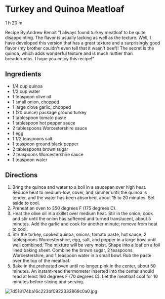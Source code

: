 # Turkey and Quinoa Meatloaf

1 h 20 m

Recipe By:Andrew Benoit
"I always found turkey meatloaf to be quite disappointing. The flavor is usually lacking as well as the texture. Well, I have developed this version that has a great texture and a surprisingly good flavor (my brother couldn't even tell that it wasn't beef)! The secret is the quinoa, which adds wonderful texture and is much nuttier than breadcrumbs. I hope you enjoy this recipe!"
## Ingredients

* 1/4 cup quinoa
* 1/2 cup water
* 1 teaspoon olive oil
* 1 small onion, chopped
* 1 large clove garlic, chopped
* 1 (20 ounce) package ground turkey
* 1 tablespoon tomato paste
* 1 tablespoon hot pepper sauce
* 2 tablespoons Worcestershire sauce
* 1 egg
* 1 1/2 teaspoons salt
* 1 teaspoon ground black pepper
* 2 tablespoons brown sugar
* 2 teaspoons Worcestershire sauce
* 1 teaspoon water
## Directions

1. Bring the quinoa and water to a boil in a saucepan over high heat. Reduce heat to medium-low, cover, and simmer until the quinoa is tender, and the water has been absorbed, about 15 to 20 minutes. Set aside to cool.
2. Preheat an oven to 350 degrees F (175 degrees C).
3. Heat the olive oil in a skillet over medium heat. Stir in the onion; cook and stir until the onion has softened and turned translucent, about 5 minutes. Add the garlic and cook for another minute; remove from heat to cool.
4. Stir the turkey, cooked quinoa, onions, tomato paste, hot sauce, 2 tablespoons Worcestershire, egg, salt, and pepper in a large bowl until well combined. The mixture will be very moist. Shape into a loaf on a foil lined baking sheet. Combine the brown sugar, 2 teaspoons Worcestershire, and 1 teaspoon water in a small bowl. Rub the paste over the top of the meatloaf.
5. Bake in the preheated oven until no longer pink in the center, about 50 minutes. An instant-read thermometer inserted into the center should read at least 160 degrees F (70 degrees C). Let the meatloaf cool for 10 minutes before slicing and serving.

![7d513174ba16c223bf0922333869c0a0.jpg](../image/7d513174ba16c223bf0922333869c0a0.jpg)
